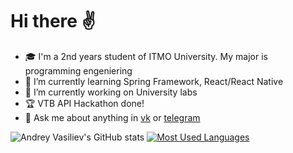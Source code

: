 # Hi there ✌️

- 🎓 I'm a 2nd years student of ITMO University. My major is programming engeniering
- 🌱 I’m currently learning Spring Framework, React/React Native
- 🔭 I’m currently working on University labs
- 🏆 VTB API Hackathon done!
- 💬 Ask me about anything in [vk](https://vk.com/just_andreew) or [telegram](https://t.me/silmont) 

![Andrey Vasiliev's GitHub stats](https://github-readme-stats.vercel.app/api?username=wizarsi)
[![Most Used Languages](https://github-readme-stats.vercel.app/api/top-langs/?username=wizarsi&layout=compact)](https://github.com/anuraghazra/github-readme-stats)





